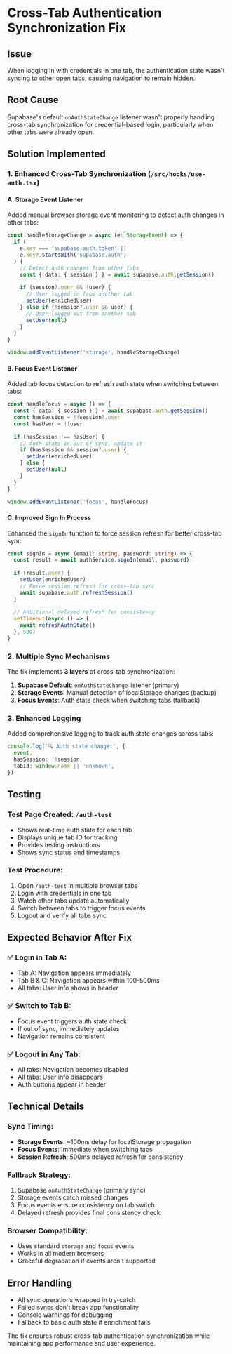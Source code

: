 # Cross-Tab Authentication Synchronization Fix

## Issue
When logging in with credentials in one tab, the authentication state wasn't syncing to other open tabs, causing navigation to remain hidden.

## Root Cause
Supabase's default `onAuthStateChange` listener wasn't properly handling cross-tab synchronization for credential-based login, particularly when other tabs were already open.

## Solution Implemented

### 1. Enhanced Cross-Tab Synchronization (`/src/hooks/use-auth.tsx`)

#### A. Storage Event Listener
Added manual browser storage event monitoring to detect auth changes in other tabs:

```typescript
const handleStorageChange = async (e: StorageEvent) => {
  if (
    e.key === 'supabase.auth.token' ||
    e.key?.startsWith('supabase.auth')
  ) {
    // Detect auth changes from other tabs
    const { data: { session } } = await supabase.auth.getSession()
    
    if (session?.user && !user) {
      // User logged in from another tab
      setUser(enrichedUser)
    } else if (!session?.user && user) {
      // User logged out from another tab  
      setUser(null)
    }
  }
}

window.addEventListener('storage', handleStorageChange)
```

#### B. Focus Event Listener
Added tab focus detection to refresh auth state when switching between tabs:

```typescript
const handleFocus = async () => {
  const { data: { session } } = await supabase.auth.getSession()
  const hasSession = !!session?.user
  const hasUser = !!user
  
  if (hasSession !== hasUser) {
    // Auth state is out of sync, update it
    if (hasSession && session?.user) {
      setUser(enrichedUser)
    } else {
      setUser(null)
    }
  }
}

window.addEventListener('focus', handleFocus)
```

#### C. Improved Sign In Process
Enhanced the `signIn` function to force session refresh for better cross-tab sync:

```typescript
const signIn = async (email: string, password: string) => {
  const result = await authService.signIn(email, password)
  
  if (result.user) {
    setUser(enrichedUser)
    // Force session refresh for cross-tab sync
    await supabase.auth.refreshSession()
  }
  
  // Additional delayed refresh for consistency
  setTimeout(async () => {
    await refreshAuthState()
  }, 500)
}
```

### 2. Multiple Sync Mechanisms

The fix implements **3 layers** of cross-tab synchronization:

1. **Supabase Default**: `onAuthStateChange` listener (primary)
2. **Storage Events**: Manual detection of localStorage changes (backup)
3. **Focus Events**: Auth state check when switching tabs (fallback)

### 3. Enhanced Logging

Added comprehensive logging to track auth state changes across tabs:

```typescript
console.log('🔍 Auth state change:', {
  event,
  hasSession: !!session,
  tabId: window.name || 'unknown',
})
```

## Testing

### Test Page Created: `/auth-test`
- Shows real-time auth state for each tab
- Displays unique tab ID for tracking
- Provides testing instructions
- Shows sync status and timestamps

### Test Procedure:
1. Open `/auth-test` in multiple browser tabs
2. Login with credentials in one tab
3. Watch other tabs update automatically
4. Switch between tabs to trigger focus events
5. Logout and verify all tabs sync

## Expected Behavior After Fix

### ✅ **Login in Tab A**:
- Tab A: Navigation appears immediately
- Tab B & C: Navigation appears within 100-500ms
- All tabs: User info shows in header

### ✅ **Switch to Tab B**:
- Focus event triggers auth state check
- If out of sync, immediately updates
- Navigation remains consistent

### ✅ **Logout in Any Tab**:
- All tabs: Navigation becomes disabled
- All tabs: User info disappears
- Auth buttons appear in header

## Technical Details

### Sync Timing:
- **Storage Events**: ~100ms delay for localStorage propagation
- **Focus Events**: Immediate when switching tabs
- **Session Refresh**: 500ms delayed refresh for consistency

### Fallback Strategy:
1. Supabase `onAuthStateChange` (primary sync)
2. Storage events catch missed changes
3. Focus events ensure consistency on tab switch
4. Delayed refresh provides final consistency check

### Browser Compatibility:
- Uses standard `storage` and `focus` events
- Works in all modern browsers
- Graceful degradation if events aren't supported

## Error Handling
- All sync operations wrapped in try-catch
- Failed syncs don't break app functionality
- Console warnings for debugging
- Fallback to basic auth state if enrichment fails

The fix ensures robust cross-tab authentication synchronization while maintaining app performance and user experience.
